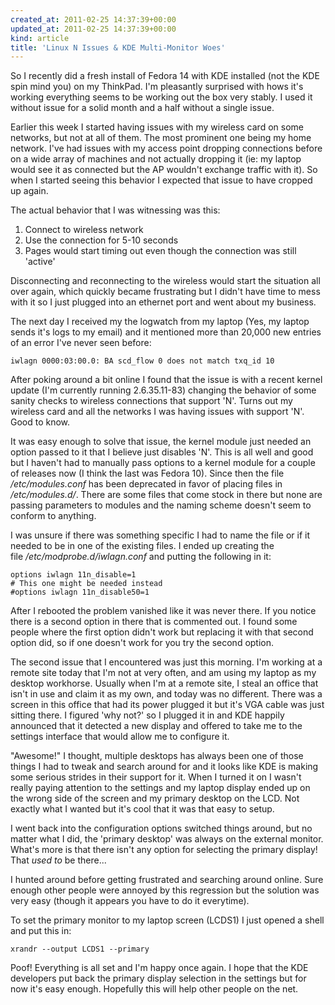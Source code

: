 ```yaml
---
created_at: 2011-02-25 14:37:39+00:00
updated_at: 2011-02-25 14:37:39+00:00
kind: article
title: 'Linux N Issues & KDE Multi-Monitor Woes'
---
```


So I recently did a fresh install of Fedora 14 with KDE installed (not the KDE
spin mind you) on my ThinkPad. I'm pleasantly surprised with hows it's working
everything seems to be working out the box very stably. I used it without issue
for a solid month and a half without a single issue.

Earlier this week I started having issues with my wireless card on some
networks, but not at all of them. The most prominent one being my home network.
I've had issues with my access point dropping connections before on a wide
array of machines and not actually dropping it (ie: my laptop would see it as
connected but the AP wouldn't exchange traffic with it). So when I started
seeing this behavior I expected that issue to have cropped up again.

The actual behavior that I was witnessing was this:

1. Connect to wireless network
2. Use the connection for 5-10 seconds
3. Pages would start timing out even though the connection was still 'active'

Disconnecting and reconnecting to the wireless would start the situation all
over again, which quickly became frustrating but I didn't have time to mess
with it so I just plugged into an ethernet port and went about my business.

The next day I received my the logwatch from my laptop (Yes, my laptop sends
it's logs to my email) and it mentioned more than 20,000 new entries of an
error I've never seen before:

```
iwlagn 0000:03:00.0: BA scd_flow 0 does not match txq_id 10
```

After poking around a bit online I found that the issue is with a recent kernel
update (I'm currently running 2.6.35.11-83) changing the behavior of some
sanity checks to wireless connections that support 'N'. Turns out my wireless
card and all the networks I was having issues with support 'N'. Good to know.

It was easy enough to solve that issue, the kernel module just needed an option
passed to it that I believe just disables 'N'. This is all well and good but I
haven't had to manually pass options to a kernel module for a couple of
releases now (I think the last was Fedora 10). Since then the file
*/etc/modules.conf* has been deprecated in favor of placing files in
*/etc/modules.d/*. There are some files that come stock in there but none are
passing parameters to modules and the naming scheme doesn't seem to conform to
anything.

I was unsure if there was something specific I had to name the file or if it
needed to be in one of the existing files. I ended up creating the
file */etc/modprobe.d/iwlagn.conf* and putting the following in it:

```
options iwlagn 11n_disable=1
# This one might be needed instead
#options iwlagn 11n_disable50=1
```

After I rebooted the problem vanished like it was never there. If you notice
there is a second option in there that is commented out. I found some people
where the first option didn't work but replacing it with that second option
did, so if one doesn't work for you try the second option.

The second issue that I encountered was just this morning. I'm working at a
remote site today that I'm not at very often, and am using my laptop as my
desktop workhorse. Usually when I'm at a remote site, I steal an office that
isn't in use and claim it as my own, and today was no different. There was a
screen in this office that had its power plugged it but it's VGA cable was just
sitting there. I figured 'why not?' so I plugged it in and KDE happily
announced that it detected a new display and offered to take me to the settings
interface that would allow me to configure it.

"Awesome!" I thought, multiple desktops has always been one of those things I
had to tweak and search around for and it looks like KDE is making some serious
strides in their support for it. When I turned it on I wasn't really paying
attention to the settings and my laptop display ended up on the wrong side of
the screen and my primary desktop on the LCD. Not exactly what I wanted but
it's cool that it was that easy to setup.

I went back into the configuration options switched things around, but no
matter what I did, the 'primary desktop' was always on the external monitor.
What's more is that there isn't any option for selecting the primary display!
That *used to* be there...

I hunted around before getting frustrated and searching around online. Sure
enough other people were annoyed by this regression but the solution was very
easy (though it appears you have to do it everytime).

To set the primary monitor to my laptop screen (LCDS1) I just opened a shell
and put this in:

```
xrandr --output LCDS1 --primary
```

Poof! Everything is all set and I'm happy once again. I hope that the KDE
developers put back the primary display selection in the settings but for now
it's easy enough. Hopefully this will help other people on the net.

